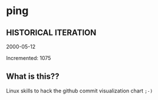 # ping

## HISTORICAL ITERATION
2000-05-12

Incremented: 1075

## What is this?? 
Linux skills to hack the github commit visualization chart `;-)`
